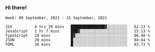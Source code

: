 ### Hi there!

<!--START_SECTION:waka-->
```text
Week: 09 September, 2021 - 15 September, 2021

JSX          4 hrs 39 mins   ███████████████▓░░░░░░░░░   62.13 % 
JavaScript   1 hr 7 mins     ███▓░░░░░░░░░░░░░░░░░░░░░   15.13 % 
TypeScript   28 mins         █▓░░░░░░░░░░░░░░░░░░░░░░░   06.40 % 
JSON         20 mins         █░░░░░░░░░░░░░░░░░░░░░░░░   04.64 % 
TOML         16 mins         █░░░░░░░░░░░░░░░░░░░░░░░░   03.72 % 
```
<!--END_SECTION:waka-->
